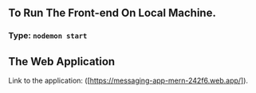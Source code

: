 
## To Run The Front-end On Local Machine.

### Type: `nodemon start`

## The Web Application

Link to the application: ([https://messaging-app-mern-242f6.web.app/]).
